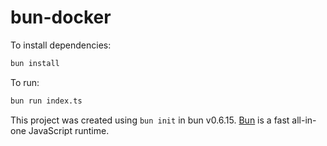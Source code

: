 # bun-docker

To install dependencies:

```bash
bun install
```

To run:

```bash
bun run index.ts
```

This project was created using `bun init` in bun v0.6.15. [Bun](https://bun.sh) is a fast all-in-one JavaScript runtime.
